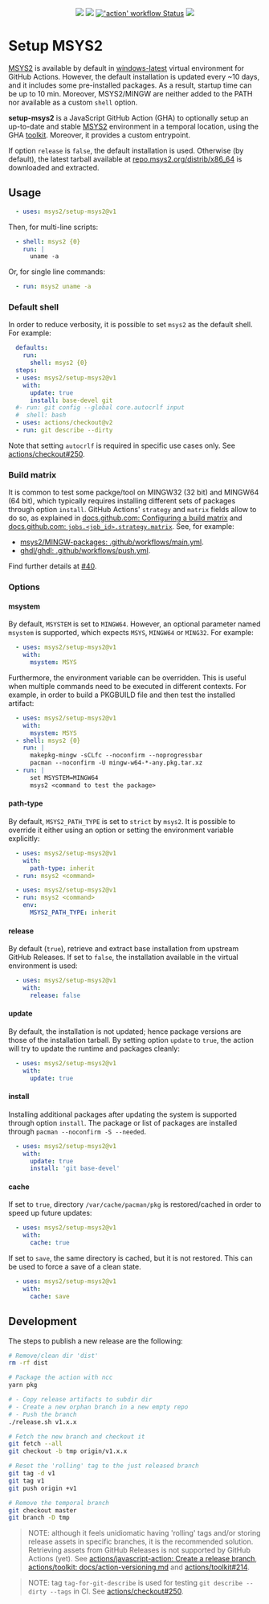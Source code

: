 <p align="center">
  <a title="msys2.github.io" href="https://msys2.github.io"><img src="https://img.shields.io/website.svg?label=msys2.github.io&longCache=true&style=flat-square&url=http%3A%2F%2Fmsys2.github.io%2Findex.html&logo=github"></a><!--
  -->
  <a title="Join the chat at https://gitter.im/msys2/msys2" href="https://gitter.im/msys2/msys2"><img src="https://img.shields.io/badge/chat-on%20gitter-4db797.svg?longCache=true&style=flat-square&logo=gitter&logoColor=e8ecef"></a><!--
  -->
  <a title="'action' workflow Status" href="https://github.com/msys2/setup-msys2/actions?query=workflow%3Aaction"><img alt="'action' workflow Status" src="https://img.shields.io/github/workflow/status/msys2/setup-msys2/action?longCache=true&style=flat-square&label=action&logo=github"></a><!--
  -->
  <a title="Dependency Status" href="https://david-dm.org/msys2/setup-msys2"><img src="https://img.shields.io/david/msys2/setup-msys2.svg?longCache=true&style=flat-square&label=deps&logo=npm"></a>
</p>

# Setup MSYS2

[MSYS2](https://www.msys2.org/) is available by default in [windows-latest](https://github.com/actions/virtual-environments/blob/master/images/win/Windows2019-Readme.md#msys2) virtual environment for GitHub Actions. However, the default installation is updated every ~10 days, and it includes some pre-installed packages. As a result, startup time can be up to 10 min. Moreover, MSYS2/MINGW are neither added to the PATH nor available as a custom `shell` option.

**setup-msys2** is a JavaScript GitHub Action (GHA) to optionally setup an up-to-date and stable [MSYS2](https://www.msys2.org/) environment in a temporal location, using the GHA [toolkit](https://github.com/actions/toolkit). Moreover, it provides a custom entrypoint.

If option `release` is `false`, the default installation is used. Otherwise (by default), the latest tarball available at [repo.msys2.org/distrib/x86_64](http://repo.msys2.org/distrib/x86_64/) is downloaded and extracted.

## Usage

```yaml
  - uses: msys2/setup-msys2@v1
```

Then, for multi-line scripts:

```yaml
  - shell: msys2 {0}
    run: |
      uname -a
```

Or, for single line commands:

```yaml
  - run: msys2 uname -a
```

### Default shell

In order to reduce verbosity, it is possible to set `msys2` as the default shell. For example:

```yaml
  defaults:
    run:
      shell: msys2 {0}
  steps:
  - uses: msys2/setup-msys2@v1
    with:
      update: true
      install: base-devel git
  #- run: git config --global core.autocrlf input
  #  shell: bash
  - uses: actions/checkout@v2
  - run: git describe --dirty
```

Note that setting `autocrlf` is required in specific use cases only. See [actions/checkout#250](https://github.com/actions/checkout/issues/250).

### Build matrix

It is common to test some packge/tool on MINGW32 (32 bit) and MINGW64 (64 bit), which typically requires installing different sets of packages through option `install`. GitHub Actions' `strategy` and `matrix` fields allow to do so, as explained in [docs.github.com: Configuring a build matrix](https://docs.github.com/en/actions/configuring-and-managing-workflows/configuring-a-workflow#configuring-a-build-matrix) and [docs.github.com: `jobs.<job_id>.strategy.matrix`](https://docs.github.com/en/actions/reference/workflow-syntax-for-github-actions#jobsjob_idstrategymatrix). See, for example:

- [msys2/MINGW-packages: .github/workflows/main.yml](https://github.com/msys2/MINGW-packages/blob/master/.github/workflows/main.yml).
- [ghdl/ghdl: .github/workflows/push.yml](https://github.com/ghdl/ghdl/blob/99b542c849311c92e87e2c70d283de133c9d4093/.github/workflows/push.yml#L56-L102).

Find further details at [#40](https://github.com/msys2/setup-msys2/issues/40).

### Options

#### msystem

By default, `MSYSTEM` is set to `MINGW64`. However, an optional parameter named `msystem` is supported, which expects `MSYS`, `MINGW64` or `MING32`. For example:

```yaml
  - uses: msys2/setup-msys2@v1
    with:
      msystem: MSYS
```

Furthermore, the environment variable can be overridden. This is useful when multiple commands need to be executed in different contexts. For example, in order to build a PKGBUILD file and then test the installed artifact:

```yaml
  - uses: msys2/setup-msys2@v1
    with:
      msystem: MSYS
  - shell: msys2 {0}
    run: |
      makepkg-mingw -sCLfc --noconfirm --noprogressbar
      pacman --noconfirm -U mingw-w64-*-any.pkg.tar.xz
  - run: |
      set MSYSTEM=MINGW64
      msys2 <command to test the package>
```

#### path-type

By default, `MSYS2_PATH_TYPE` is set to `strict` by `msys2`. It is possible to override it either using an option or setting the environment variable explicitly:

```yaml
  - uses: msys2/setup-msys2@v1
    with:
      path-type: inherit
  - run: msys2 <command>
```

```yaml
  - uses: msys2/setup-msys2@v1
  - run: msys2 <command>
    env:
      MSYS2_PATH_TYPE: inherit
```

#### release

By default (`true`), retrieve and extract base installation from upstream GitHub Releases. If set to `false`, the installation available in the virtual environment is used:

```yaml
  - uses: msys2/setup-msys2@v1
    with:
      release: false
```

#### update

By default, the installation is not updated; hence package versions are those of the installation tarball. By setting option `update` to `true`, the action will try to update the runtime and packages cleanly:

```yaml
  - uses: msys2/setup-msys2@v1
    with:
      update: true
```

#### install

Installing additional packages after updating the system is supported through option `install`. The package or list of packages are installed through `pacman --noconfirm -S --needed`.

```yaml
  - uses: msys2/setup-msys2@v1
    with:
      update: true
      install: 'git base-devel'
```

#### cache

If set to `true`, directory `/var/cache/pacman/pkg` is restored/cached in order to speed up future updates:

```yaml
  - uses: msys2/setup-msys2@v1
    with:
      cache: true
```

If set to `save`, the same directory is cached, but it is not restored. This can be used to force a save of a clean state.

```yaml
  - uses: msys2/setup-msys2@v1
    with:
      cache: save
```

## Development

The steps to publish a new release are the following:

```sh
# Remove/clean dir 'dist'
rm -rf dist

# Package the action with ncc
yarn pkg

# - Copy release artifacts to subdir dir
# - Create a new orphan branch in a new empty repo
# - Push the branch
./release.sh v1.x.x

# Fetch the new branch and checkout it
git fetch --all
git checkout -b tmp origin/v1.x.x

# Reset the 'rolling' tag to the just released branch
git tag -d v1
git tag v1
git push origin +v1

# Remove the temporal branch
git checkout master
git branch -D tmp
```

> NOTE: although it feels unidiomatic having 'rolling' tags and/or storing release assets in specific branches, it is the recommended solution. Retrieving assets from GitHub Releases is not supported by GitHub Actions (yet). See [actions/javascript-action: Create a release branch](https://github.com/actions/javascript-action#create-a-release-branch), [actions/toolkit: docs/action-versioning.md](https://github.com/actions/toolkit/blob/master/docs/action-versioning.md) and [actions/toolkit#214](https://github.com/actions/toolkit/issues/214).

> NOTE: tag `tag-for-git-describe` is used for testing `git describe --dirty --tags` in CI. See [actions/checkout#250](https://github.com/actions/checkout/issues/250).
